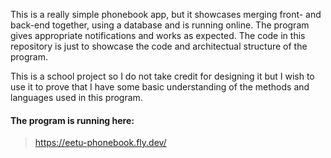 This is a really simple phonebook app, but it showcases merging front- and back-end together, using a database and is running online.
The program gives appropriate notifications and works as expected.
The code in this repository is just to showcase the code and architectual structure of the program.

This is a school project so I do not take credit for designing it but I wish to use it to prove that
I have some basic understanding of the methods and languages used in this program.

#### The program is running here: 

> https://eetu-phonebook.fly.dev/
